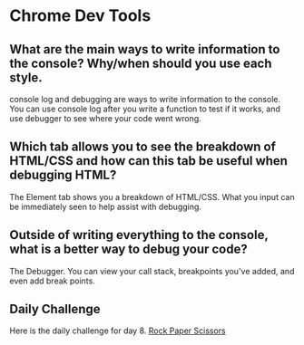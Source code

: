 # Chrome Dev Tools

## What are the main ways to write information to the console? Why/when should you use each style.

console log and debugging are ways to write information to the console. You can use console log after you write a function to test if it works, and use debugger to see where your code went wrong.

## Which tab allows you to see the breakdown of HTML/CSS and how can this tab be useful when debugging HTML?

The Element tab shows you a breakdown of HTML/CSS. What you input can be immediately seen to help assist with debugging. 

## Outside of writing everything to the console, what is a better way to debug your code?

The Debugger. You can view your call stack, breakpoints you've added, and even add break points.

## Daily Challenge

Here is the daily challenge for day 8. [Rock Paper Scissors](https://derekshain.github.io/rockpaperscissors/)